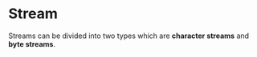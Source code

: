 # Stream

Streams can be divided into two types which are **character streams** and **byte streams**.